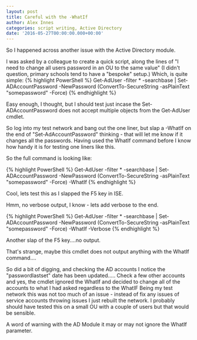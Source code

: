 ```yaml
---
layout: post
title: Careful with the -WhatIf
author: Alex Innes
categories: script writing, Active Directory
date: '2016-05-27T00:00:00.000+00:00'
---
```


So I happened across another issue with the Active Directory module.
<!--more--> 
I was asked by a colleague to create a quick script, along the lines of "I need to change all users password in an OU to the same value" (I didn't question, primary schools tend to have a "bespoke" setup.) 
Which, is quite simple:
{% highlight PowerShell %}
Get-AdUser -filter * -searchbase <whatever the OU was> | Set-ADAccountPassword -NewPassword (ConvertTo-SecureString -asPlainText "somepassword" -Force) 
{% endhighlight %}

Easy enough, I thought, but I should test just incase the Set-ADAccountPassword does not accept multiple objects from the Get-AdUser cmdlet.

So log into my test network and bang out the one liner, but slap a -WhatIf on the end of "Set-AdAccountPassword" thinking - that will let me know if it changes all the passwords. Having used the WhatIf command before I know
how handy it is for testing one liners like this.

So the full command is looking like:

{% highlight PowerShell %}
Get-AdUser -filter * -searchbase <whatever the OU was> | Set-ADAccountPassword -NewPassword (ConvertTo-SecureString -asPlainText "somepassword" -Force) -WhatIf
{% endhighlight %}

Cool, lets test this as I slapped the F5 key in ISE.

Hmm, no verbose output, I know - lets add verbose to the end.

{% highlight PowerShell %}
Get-AdUser -filter * -searchbase <whatever the OU was> | Set-ADAccountPassword -NewPassword (ConvertTo-SecureString -asPlainText "somepassword" -Force) -WhatIf -Verbose
{% endhighlight %}


Another slap of the F5 key....no output.

That's strange, maybe this cmdlet does not output anything with the WhatIf command....

So did a bit of digging, and checking the AD accounts I notice the "passwordlastset" date has been updated.....
Check a few other accounts and yes, the cmdlet ignored the WhatIf and decided to change all of the accounts to what I had asked regardless to the WhatIF
Being my test network this was not too much of an issue - instead of fix any issues of service accounts throwing issues I just rebuilt the network.
I probably should have tested this on a small OU with a couple of users but that would be sensible.

A word of warning with the AD Module it may or may not ignore the WhatIf parameter.
